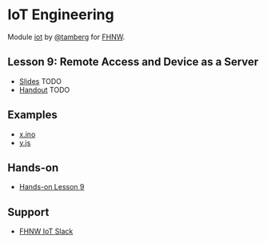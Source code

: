 # IoT Engineering
Module [iot](https://www.fhnw.ch/de/studium/module/9280188) by [@tamberg](https://twitter.com/tamberg) for [FHNW](https://www.fhnw.ch/).

## Lesson 9: Remote Access and Device as a Server
- [Slides](http://www.tamberg.org/fhnw/2019/IoT09RemoteAccess.pdf) TODO
- [Handout](http://www.tamberg.org/fhnw/2019/IoT09RemoteAccessHandout.pdf) TODO

## Examples
- [x.ino](x.ino)
- [y.js](y.js)

## Hands-on
- [Hands-on Lesson 9](../../../../fhnw-iot-work-09/blob/master/README.md)

## Support
- [FHNW IoT Slack](https://fhnw-iot.slack.com/)
